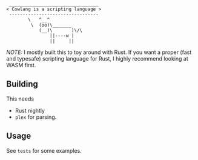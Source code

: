 ```
 _________________________________
< Cowlang is a scripting language >
 ---------------------------------
        \   ^__^
         \  (oo)\_______
            (__)\       )\/\
                ||----w |
                ||     ||
```

*NOTE:* I mostly built this to toy around with Rust. If you want a proper (fast and typesafe) scripting language for Rust, I highly recommend looking at WASM first. 

## Building
This needs 
 *  Rust nightly
 * `plex` for parsing.

## Usage
See `tests` for some examples.
